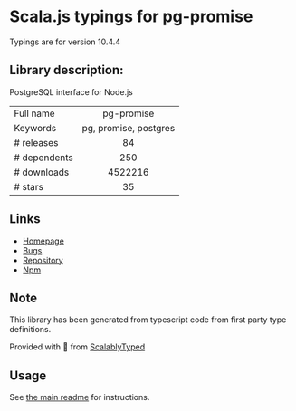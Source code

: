 
# Scala.js typings for pg-promise

Typings are for version 10.4.4

## Library description:
PostgreSQL interface for Node.js

|                    |                 |
| ------------------ | :-------------: |
| Full name          | pg-promise |
| Keywords           | pg, promise, postgres |
| # releases         | 84 |
| # dependents       | 250 |
| # downloads        | 4522216 |
| # stars            | 35 |

## Links
- [Homepage](https://github.com/vitaly-t/pg-promise)
- [Bugs](https://github.com/vitaly-t/pg-promise/issues)
- [Repository](https://github.com/vitaly-t/pg-promise)
- [Npm](https://www.npmjs.com/package/pg-promise)
    


## Note
This library has been generated from typescript code from first party type definitions.

Provided with :purple_heart: from [ScalablyTyped](https://github.com/oyvindberg/ScalablyTyped)

## Usage
See [the main readme](../../readme.md) for instructions.


